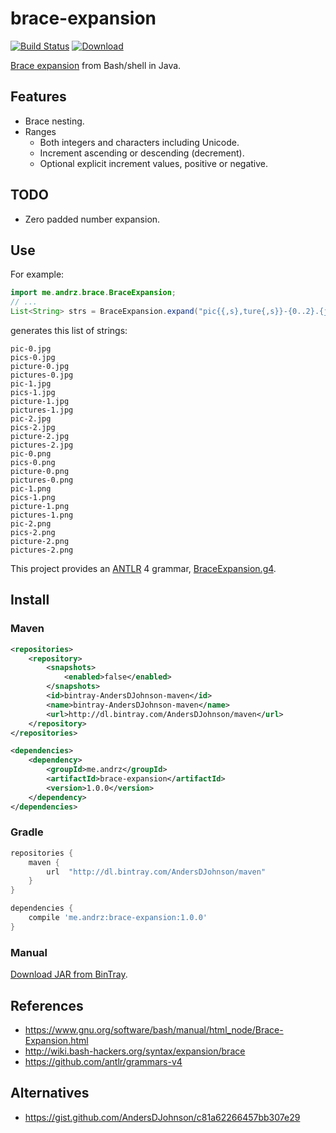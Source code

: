 # brace-expansion

[![Build Status](https://travis-ci.org/AndersDJohnson/brace-expansion-java.png)](https://travis-ci.org/AndersDJohnson/brace-expansion-java)
[![Download](https://api.bintray.com/packages/AndersDJohnson/maven/brace-expansion/images/download.svg) ][download]

[Brace expansion] from Bash/shell in Java.

## Features
* Brace nesting.
* Ranges
  * Both integers and characters including Unicode.
  * Increment ascending or descending (decrement).
  * Optional explicit increment values, positive or negative.

## TODO
* Zero padded number expansion.

## Use

For example:

```java
import me.andrz.brace.BraceExpansion;
// ...
List<String> strs = BraceExpansion.expand("pic{{,s},ture{,s}}-{0..2}.{jpg,png}");
```

generates this list of strings:

```
pic-0.jpg
pics-0.jpg
picture-0.jpg
pictures-0.jpg
pic-1.jpg
pics-1.jpg
picture-1.jpg
pictures-1.jpg
pic-2.jpg
pics-2.jpg
picture-2.jpg
pictures-2.jpg
pic-0.png
pics-0.png
picture-0.png
pictures-0.png
pic-1.png
pics-1.png
picture-1.png
pictures-1.png
pic-2.png
pics-2.png
picture-2.png
pictures-2.png
```

This project provides an [ANTLR][] 4 grammar, [BraceExpansion.g4][].


## Install

### Maven

```xml
<repositories>
    <repository>
        <snapshots>
            <enabled>false</enabled>
        </snapshots>
        <id>bintray-AndersDJohnson-maven</id>
        <name>bintray-AndersDJohnson-maven</name>
        <url>http://dl.bintray.com/AndersDJohnson/maven</url>
    </repository>
</repositories>

<dependencies>
    <dependency>
        <groupId>me.andrz</groupId>
        <artifactId>brace-expansion</artifactId>
        <version>1.0.0</version>
    </dependency>
</dependencies>
```

### Gradle

```gradle
repositories {
    maven {
        url  "http://dl.bintray.com/AndersDJohnson/maven" 
    }
}

dependencies {
    compile 'me.andrz:brace-expansion:1.0.0'
}
```

### Manual

[Download JAR from BinTray][download].

## References

* https://www.gnu.org/software/bash/manual/html_node/Brace-Expansion.html
* http://wiki.bash-hackers.org/syntax/expansion/brace
* https://github.com/antlr/grammars-v4

## Alternatives

* https://gist.github.com/AndersDJohnson/c81a62266457bb307e29

[brace expansion]: https://www.gnu.org/software/bash/manual/html_node/Brace-Expansion.html
[BraceExpansion.g4]: src/main/antlr/me/andrz/brace/antlr/BraceExpansion.g4
[antlr]: http://www.antlr.org/
[download]: https://bintray.com/artifact/download/AndersDJohnson/maven/me/andrz/brace-expansion/1.0.0/brace-expansion-1.0.0.jar
